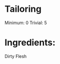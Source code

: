 <!-- TITLE: Leather -->
<!-- SUBTITLE: A piece of leather made from tanned flesh -->

# Tailoring
Minimum: 0
Trivial: 5

# Ingredients:
Dirty Flesh